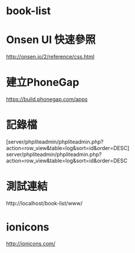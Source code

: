 # book-list

# Onsen UI 快速參照
http://onsen.io/2/reference/css.html

# 建立PhoneGap
https://build.phonegap.com/apps

# 記錄檔
[server/phpliteadmin/phpliteadmin.php?action=row_view&table=log&sort=id&order=DESC] server/phpliteadmin/phpliteadmin.php?action=row_view&table=log&sort=id&order=DESC

# 測試連結
http://localhost/book-list/www/

# ionicons
http://ionicons.com/